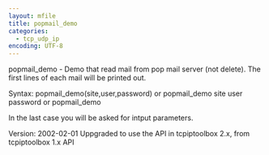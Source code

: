 ```yaml
---
layout: mfile
title: popmail_demo
categories:
  - tcp_udp_ip
encoding: UTF-8
---
```


popmail\_demo - Demo that read mail from pop mail server (not delete).
               The first lines of each mail will be printed out.

Syntax:
   popmail\_demo(site,user,password)
 or
   popmail\_demo site user password
 or
   popmail\_demo

 In the last case you will be asked for intput parameters.

 Version: 2002-02-01 Uppgraded to use the API in tcpiptoolbox 2.x, from tcpiptoolbox 1.x API
